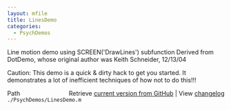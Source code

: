 ```yaml
---
layout: mfile
title: LinesDemo
categories:
  - PsychDemos
---
```


Line motion demo using SCREEN\('DrawLines'\) subfunction
Derived from DotDemo, whose original author was Keith Schneider, 12/13/04

Caution: This demo is a quick & dirty hack to get you started. It
demonstrates a lot of inefficient techniques of how not to do this\!\!\!


<div class="code_header" style="text-align:right;">
  <span style="float:left;">Path&nbsp;&nbsp;</span> <span class="counter">Retrieve <a href=
  "https://raw.github.com/Psychtoolbox-3/Psychtoolbox-3/beta/./PsychDemos/LinesDemo.m">current version from GitHub</a> | View <a href=
  "https://github.com/Psychtoolbox-3/Psychtoolbox-3/commits/beta/./PsychDemos/LinesDemo.m">changelog</a></span>
</div>
<div class="code">
  <code>./PsychDemos/LinesDemo.m</code>
</div>
